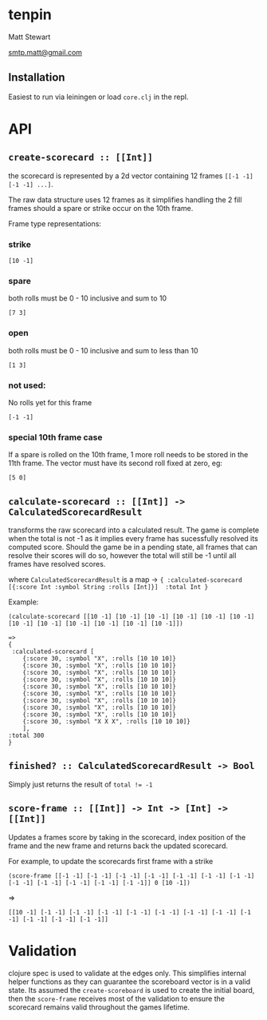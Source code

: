 # tenpin

Matt Stewart

smtp.matt@gmail.com


## Installation

Easiest to run via leiningen or load `core.clj` in the repl.
 
# API


## `create-scorecard :: [[Int]]`

the scorecard is represented by a 2d vector containing 12 frames `[[-1 -1] [-1 -1] ...]`.

The raw data structure uses 12 frames as it simplifies handling the 2 fill frames should a spare or strike occur on the 10th frame.

Frame type representations:
 
### strike 
`[10 -1]`

### spare
both rolls must be 0 - 10 inclusive and sum to 10

`[7 3]`

### open
both rolls must be 0 - 10 inclusive and sum to less than 10

`[1 3]`

### not used: 
No rolls yet for this frame

`[-1 -1]`

### special 10th frame case

If a spare is rolled on the 10th frame, 1 more roll needs to be stored in the 11th frame. The vector must have
its second roll fixed at zero, eg:
 
`[5 0]`

## `calculate-scorecard :: [[Int]] -> CalculatedScorecardResult`
transforms the raw scorecard into a calculated result. The game is complete when the total is not -1 as it
implies every frame has sucessfully resolved its computed score. Should the game be in a pending state,
all frames that can resolve their scores will do so, however the total will still be -1 until all frames have
resolved scores.

where `CalculatedScorecardResult` is a map -> `{
    :calculated-scorecard [{:score Int :symbol String :rolls [Int]}] 
    :total Int
}`

Example:
```
(calculate-scorecard [[10 -1] [10 -1] [10 -1] [10 -1] [10 -1] [10 -1] [10 -1] [10 -1] [10 -1] [10 -1] [10 -1] [10 -1]])

=>
{
 :calculated-scorecard [
    {:score 30, :symbol "X", :rolls [10 10 10]} 
    {:score 30, :symbol "X", :rolls [10 10 10]} 
    {:score 30, :symbol "X", :rolls [10 10 10]} 
    {:score 30, :symbol "X", :rolls [10 10 10]} 
    {:score 30, :symbol "X", :rolls [10 10 10]} 
    {:score 30, :symbol "X", :rolls [10 10 10]} 
    {:score 30, :symbol "X", :rolls [10 10 10]} 
    {:score 30, :symbol "X", :rolls [10 10 10]} 
    {:score 30, :symbol "X", :rolls [10 10 10]} 
    {:score 30, :symbol "X X X", :rolls [10 10 10]}
    ], 
:total 300
}

```

## `finished? :: CalculatedScorecardResult -> Bool`
Simply just returns the result of `total != -1`

## `score-frame :: [[Int]] -> Int -> [Int] -> [[Int]]`
Updates a frames score by taking in the scorecard, index position of the frame and the new frame and returns
back the updated scorecard.

For example, to update the scorecards first frame with a strike
```
(score-frame [[-1 -1] [-1 -1] [-1 -1] [-1 -1] [-1 -1] [-1 -1] [-1 -1] [-1 -1] [-1 -1] [-1 -1] [-1 -1] [-1 -1]] 0 [10 -1])
```

=>
```
[[10 -1] [-1 -1] [-1 -1] [-1 -1] [-1 -1] [-1 -1] [-1 -1] [-1 -1] [-1 -1] [-1 -1] [-1 -1] [-1 -1]] 
```


# Validation

clojure spec is used to validate at the edges only. This simplifies internal helper functions as they can
guarantee the scoreboard vector is in a valid state. Its assumed the `create-scoreboard` is
used to create the initial board, then the `score-frame` receives most of the validation to ensure the scorecard
remains valid throughout the games lifetime.

